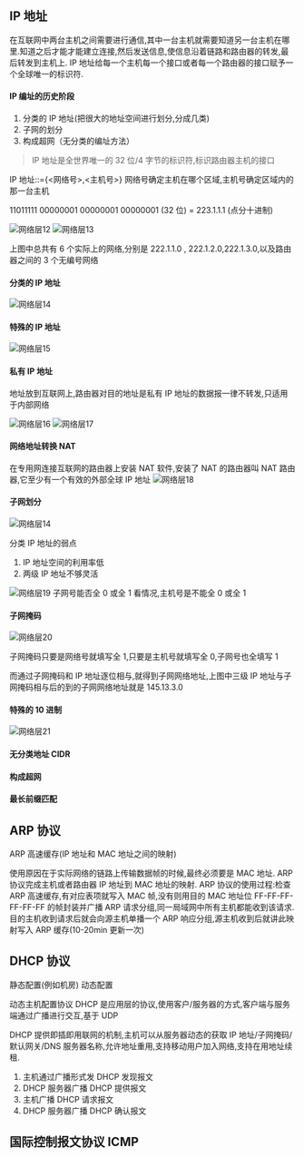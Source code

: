 ## IP 地址

在互联网中两台主机之间需要进行通信,其中一台主机就需要知道另一台主机在哪里.知道之后才能才能建立连接,然后发送信息,使信息沿着链路和路由器的转发,最后转发到主机上.
IP 地址给每一个主机每一个接口或者每一个路由器的接口赋予一个全球唯一的标识符.

#### IP 编址的历史阶段

1. 分类的 IP 地址(把很大的地址空间进行划分,分成几类)
2. 子网的划分
3. 构成超网（无分类的编址方法）

> IP 地址是全世界唯一的 32 位/4 字节的标识符,标识路由器主机的接口

IP 地址::={<网络号>,<主机号>}
网络号确定主机在哪个区域,主机号确定区域内的那一台主机

11011111 00000001 00000001 00000001 (32 位) = 223.1.1.1 (点分十进制)

![网络层12](https://github.com/easterCat/networks/blob/master/img4/%E7%BD%91%E7%BB%9C%E5%B1%8212.png?raw=true)
![网络层13](https://github.com/easterCat/networks/blob/master/img4/%E7%BD%91%E7%BB%9C%E5%B1%8213.png?raw=true)

上图中总共有 6 个实际上的网络,分别是 222.1.1.0 , 222.1.2.0,222.1.3.0,以及路由器之间的 3 个无编号网络

#### 分类的 IP 地址

![网络层14](https://github.com/easterCat/networks/blob/master/img4/%E7%BD%91%E7%BB%9C%E5%B1%8214.png?raw=true)

#### 特殊的 IP 地址

![网络层15](https://github.com/easterCat/networks/blob/master/img4/%E7%BD%91%E7%BB%9C%E5%B1%8215.png?raw=true)

#### 私有 IP 地址

地址放到互联网上,路由器对目的地址是私有 IP 地址的数据报一律不转发,只适用于内部网络

![网络层16](https://github.com/easterCat/networks/blob/master/img4/%E7%BD%91%E7%BB%9C%E5%B1%8216.png?raw=true)
![网络层17](https://github.com/easterCat/networks/blob/master/img4/%E7%BD%91%E7%BB%9C%E5%B1%8217.png?raw=true)

#### 网络地址转换 NAT

在专用网连接互联网的路由器上安装 NAT 软件,安装了 NAT 的路由器叫 NAT 路由器,它至少有一个有效的外部全球 IP 地址
![网络层18](https://github.com/easterCat/networks/blob/master/img4/%E7%BD%91%E7%BB%9C%E5%B1%8218.png?raw=true)

#### 子网划分

![网络层14](https://github.com/easterCat/networks/blob/master/img4/%E7%BD%91%E7%BB%9C%E5%B1%8214.png?raw=true)

分类 IP 地址的弱点

1. IP 地址空间的利用率低
2. 两级 IP 地址不够灵活

![网络层19](https://github.com/easterCat/networks/blob/master/img4/%E7%BD%91%E7%BB%9C%E5%B1%8219.png?raw=true)
子网号能否全 0 或全 1 看情况,主机号是不能全 0 或全 1

#### 子网掩码

![网络层20](https://github.com/easterCat/networks/blob/master/img4/%E7%BD%91%E7%BB%9C%E5%B1%8220.png?raw=true)

子网掩码只要是网络号就填写全 1,只要是主机号就填写全 0,子网号也全填写 1

而通过子网掩码和 IP 地址逐位相与,就得到子网网络地址,上图中三级 IP 地址与子网掩码相与后的到的子网网络地址就是 145.13.3.0

#### 特殊的 10 进制

![网络层21](https://github.com/easterCat/networks/blob/master/img4/%E7%BD%91%E7%BB%9C%E5%B1%8221.png?raw=true)

#### 无分类地址 CIDR

#### 构成超网

#### 最长前缀匹配

## ARP 协议

ARP 高速缓存(IP 地址和 MAC 地址之间的映射)

使用原因在于实际网络的链路上传输数据帧的时候,最终必须要是 MAC 地址.
ARP 协议完成主机或者路由器 IP 地址到 MAC 地址的映射.
ARP 协议的使用过程:检查 ARP 高速缓存,有对应表项就写入 MAC 帧,没有则用目的 MAC 地址位 FF-FF-FF-FF-FF-FF 的帧封装并广播 ARP 请求分组,同一局域网中所有主机都能收到该请求.目的主机收到请求后就会向源主机单播一个 ARP 响应分组,源主机收到后就讲此映射写入 ARP 缓存(10-20min 更新一次)

## DHCP 协议

静态配置(例如机房)
动态配置

动态主机配置协议 DHCP 是应用层的协议,使用客户/服务器的方式,客户端与服务端通过广播进行交互,基于 UDP

DHCP 提供即插即用联网的机制,主机可以从服务器动态的获取 IP 地址/子网掩码/默认网关/DNS 服务器名称,允许地址重用,支持移动用户加入网络,支持在用地址续租.

1. 主机通过广播形式发 DHCP 发现报文
2. DHCP 服务器广播 DHCP 提供报文
3. 主机广播 DHCP 请求报文
4. DHCP 服务器广播 DHCP 确认报文

## 国际控制报文协议 ICMP
